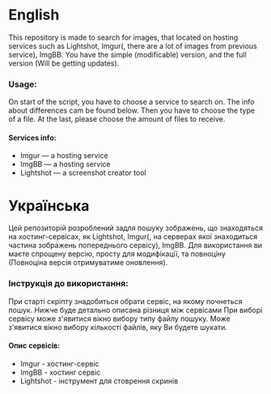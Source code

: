 # English
This repository is made to search for images, that located on hosting services such as Lightshot, Imgur(, there are a lot of images from previous service), ImgBB.
You have the simple (modificable) version, and the full version (Will be getting updates).
### Usage:
On start of the script, you have to choose a service to search on. The info about differences cam be found below. Then you have to choose the type of a file. At the last, please choose the amount of files to receive.
#### Services info:
- Imgur — a hosting service
- ImgBB — a hosting service
- Lightshot — a screenshot creator tool

# Українська
Цей репозиторій розроблений задля пошуку зображень, що знаходяться на хостинг-сервісах, як Lightshot, Imgur(, на серверах якої знаходиться частина зображень попереднього сервісу), ImgBB.
Для використання ви маєте спрощену версію, просту для модифікації, та повноціну (Повноціна версія отримуватиме оновлення).
### Інструкція до використання:
При старті скріпту знадобиться обрати сервіс, на якому почнеться пошук. Нижче буде детально описана різниця між сервісами
При виборі сервісу може з'явитися вікно вибору типу файлу пошуку.
Може з'явитися вікно вибору кількості файлів, яку Ви будете шукати.
#### Опис сервісів:
- Imgur - хостинг-сервіс
- ImgBB - хостинг сервіс
- Lightshot - інструмент для стоврення скринів
